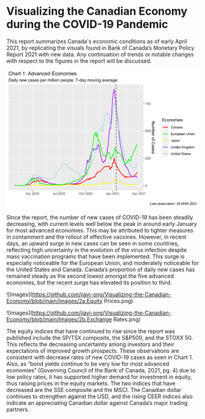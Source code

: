 # Visualizing the Canadian Economy during the COVID-19 Pandemic

This report summarizes Canada's economic conditions as of early April 2021, by replicating the visuals found in Bank of Canada’s Monetary Policy Report 2021 with new data. Any continuation of trends or notable changes with respect to the figures in the report will be discussed. 

![Images](https://github.com/jiayi-ong/Visualizing-the-Canadian-Economy/blob/main/Images/1.COVID-Advanced%20Economies.png)

Since the report, the number of new cases of COVID-19 has been steadily decreasing, with current levels well below the peak in around early January for most advanced economies. This may be attributed to tighter measures in containment and the rollout of effective vaccines. However, in recent days, an upward surge in new cases can be seen in some countries, reflecting high uncertainty in the evolution of the virus infection despite mass vaccination programs that have been implemented. This surge is especially noticeable for the European Union, and moderately noticeable for the United States and Canada. Canada’s proportion of daily new cases has remained steady as the second lowest amongst the five advanced economies, but the recent surge has elevated its position to third. 

![Images](https://github.com/jiayi-ong/Visualizing-the-Canadian-Economy/blob/main/Images/2a.Equity Prices.png)

![Images](https://github.com/jiayi-ong/Visualizing-the-Canadian-Economy/blob/main/Images/2b.Exchange Rates.png)

The equity indices that have continued to rise since the report was published include the SP/TSX composite, the S&P500, and the STOXX 50. This reflects the decreasing uncertainty among investors and their expectations of improved growth prospects. These observations are consistent with decrease rates of new COVID-19 cases as seen in Chart 1. Also, as “bond yields continue to be very low for most advanced economies” (Governing Council of the Bank of Canada, 2021, pg. 4) due to low policy rates, it has supported higher demand for investment in equity, thus raising prices in the equity markets. The two indices that have decreased are the SSE composite and the MSCI. The Canadian dollar continues to strengthen against the USD, and the rising CEER indices also indicate an appreciating Canadian dollar against Canada’s major trading partners.
